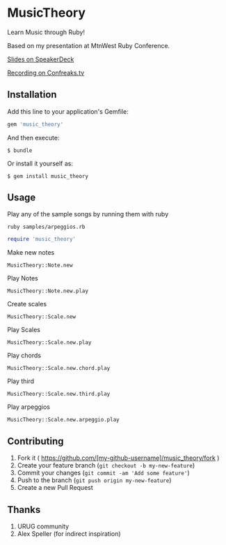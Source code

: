 # MusicTheory

Learn Music through Ruby!

Based on my presentation at MtnWest Ruby Conference.

[Slides on SpeakerDeck](https://speakerdeck.com/beneggett/writing-music-with-ruby)

[Recording on Confreaks.tv](http://confreaks.tv/videos/mwrc2015-writing-music-with-ruby-a-subtle-introduction-to-music-theory)

## Installation

Add this line to your application's Gemfile:

```ruby
gem 'music_theory'
```

And then execute:

    $ bundle

Or install it yourself as:

    $ gem install music_theory

## Usage

Play any of the sample songs by running them with ruby

```
ruby samples/arpeggios.rb
```


``` ruby
require 'music_theory'
```
Make new notes

```
MusicTheory::Note.new
```

Play Notes

```
MusicTheory::Note.new.play
```

Create scales

```
MusicTheory::Scale.new
```

Play Scales

```
MusicTheory::Scale.new.play
```

Play chords
```
MusicTheory::Scale.new.chord.play
```

Play third
```
MusicTheory::Scale.new.third.play
```

Play arpeggios
```
MusicTheory::Scale.new.arpeggio.play
```



## Contributing

1. Fork it ( https://github.com/[my-github-username]/music_theory/fork )
2. Create your feature branch (`git checkout -b my-new-feature`)
3. Commit your changes (`git commit -am 'Add some feature'`)
4. Push to the branch (`git push origin my-new-feature`)
5. Create a new Pull Request


## Thanks

1. URUG community
2. Alex Speller (for indirect inspiration)
